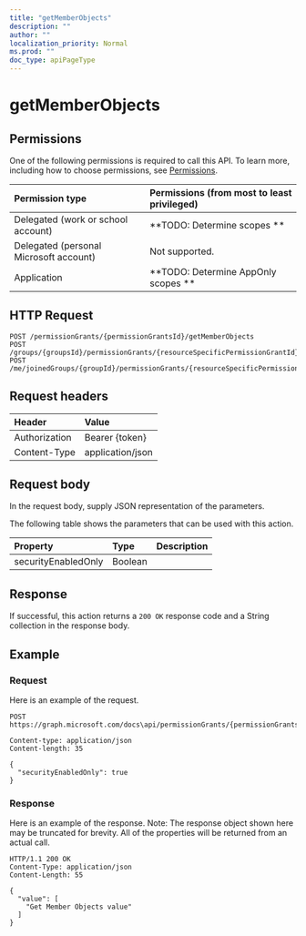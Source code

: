```yaml
---
title: "getMemberObjects"
description: ""
author: ""
localization_priority: Normal
ms.prod: ""
doc_type: apiPageType
---
```


# getMemberObjects



## Permissions
One of the following permissions is required to call this API. To learn more, including how to choose permissions, see [Permissions](/concepts/permissions-reference.md).

|Permission type|Permissions (from most to least privileged)|
|:---|:---|
|Delegated (work or school account)|**TODO: Determine scopes **|
|Delegated (personal Microsoft account)|Not supported.|
|Application|**TODO: Determine AppOnly scopes **|

## HTTP Request
<!-- {
  "blockType": "ignored"
}
-->
``` http
POST /permissionGrants/{permissionGrantsId}/getMemberObjects
POST /groups/{groupsId}/permissionGrants/{resourceSpecificPermissionGrantId}/getMemberObjects
POST /me/joinedGroups/{groupId}/permissionGrants/{resourceSpecificPermissionGrantId}/getMemberObjects
```

## Request headers
|Header|Value|
|:---|:---|
|Authorization|Bearer {token}|
|Content-Type|application/json|

## Request body
In the request body, supply JSON representation of the parameters.

The following table shows the parameters that can be used with this action.

|Property|Type|Description|
|:---|:---|:---|
|securityEnabledOnly|Boolean||



## Response
If successful, this action returns a `200 OK` response code and a String collection in the response body.

## Example

### Request
Here is an example of the request.
<!-- {
  "blockType": "request",
  "name": "resourcespecificpermissiongrant_getmemberobjects"
}
-->
``` http
POST https://graph.microsoft.com/docs\api/permissionGrants/{permissionGrantsId}/getMemberObjects

Content-type: application/json
Content-length: 35

{
  "securityEnabledOnly": true
}
```

### Response
Here is an example of the response. Note: The response object shown here may be truncated for brevity. All of the properties will be returned from an actual call.
<!-- {
  "blockType": "response",
  "truncated": true,
  "@odata.type": "collection(edm.string)"
}
-->
``` http
HTTP/1.1 200 OK
Content-Type: application/json
Content-Length: 55

{
  "value": [
    "Get Member Objects value"
  ]
}
```

